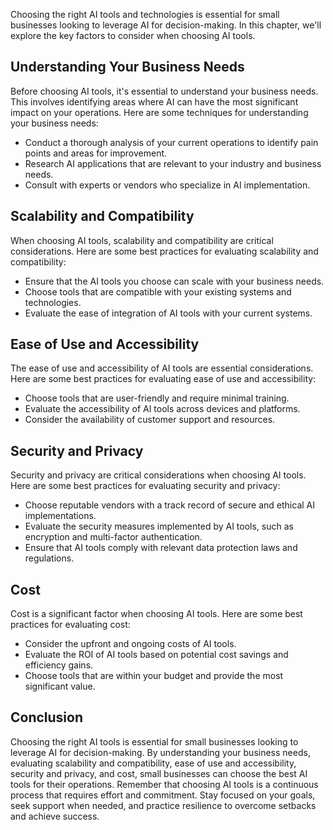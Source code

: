 

Choosing the right AI tools and technologies is essential for small businesses looking to leverage AI for decision-making. In this chapter, we'll explore the key factors to consider when choosing AI tools.

Understanding Your Business Needs
---------------------------------

Before choosing AI tools, it's essential to understand your business needs. This involves identifying areas where AI can have the most significant impact on your operations. Here are some techniques for understanding your business needs:

* Conduct a thorough analysis of your current operations to identify pain points and areas for improvement.
* Research AI applications that are relevant to your industry and business needs.
* Consult with experts or vendors who specialize in AI implementation.

Scalability and Compatibility
-----------------------------

When choosing AI tools, scalability and compatibility are critical considerations. Here are some best practices for evaluating scalability and compatibility:

* Ensure that the AI tools you choose can scale with your business needs.
* Choose tools that are compatible with your existing systems and technologies.
* Evaluate the ease of integration of AI tools with your current systems.

Ease of Use and Accessibility
-----------------------------

The ease of use and accessibility of AI tools are essential considerations. Here are some best practices for evaluating ease of use and accessibility:

* Choose tools that are user-friendly and require minimal training.
* Evaluate the accessibility of AI tools across devices and platforms.
* Consider the availability of customer support and resources.

Security and Privacy
--------------------

Security and privacy are critical considerations when choosing AI tools. Here are some best practices for evaluating security and privacy:

* Choose reputable vendors with a track record of secure and ethical AI implementations.
* Evaluate the security measures implemented by AI tools, such as encryption and multi-factor authentication.
* Ensure that AI tools comply with relevant data protection laws and regulations.

Cost
----

Cost is a significant factor when choosing AI tools. Here are some best practices for evaluating cost:

* Consider the upfront and ongoing costs of AI tools.
* Evaluate the ROI of AI tools based on potential cost savings and efficiency gains.
* Choose tools that are within your budget and provide the most significant value.

Conclusion
----------

Choosing the right AI tools is essential for small businesses looking to leverage AI for decision-making. By understanding your business needs, evaluating scalability and compatibility, ease of use and accessibility, security and privacy, and cost, small businesses can choose the best AI tools for their operations. Remember that choosing AI tools is a continuous process that requires effort and commitment. Stay focused on your goals, seek support when needed, and practice resilience to overcome setbacks and achieve success.
